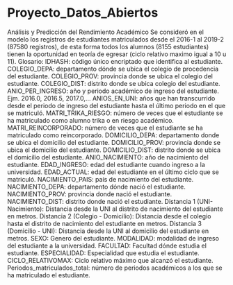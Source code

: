 # Proyecto_Datos_Abiertos
Análisis y Predicción del Rendimiento Académico
Se consideró en el modelo los registros de estudiantes matriculados desde el 2016-1 al 2019-2 (87580 registros), de esta forma todos los alumnos (8155 estudiantes) tienen la oportunidad en teoría de egresar (ciclo relativo maximo igual a 10 u 11).
Glosario:
IDHASH: código único encriptado que identifica al estudiante.
COLEGIO_DEPA: departamento dónde se ubica el colegio de procedencia del estudiante.
COLEGIO_PROV: provincia donde se ubica el colegio del estudiante.
COLEGIO_DIST: distrito donde se ubica colegio del estudiante.
ANIO_PER_INGRESO: año y periodo académico de ingreso del estudiante. Ejm. 2016.0, 2016.5, 2017.0,...
ANIOS_EN_UNI: años que han transcurrido desde el periodo de ingreso del estudiante hasta el último periodo en el que se matriculó.
MATRI_TRIKA_RIESGO: número de veces que el estudiante se ha matriculado como alumno trika o en riesgo académico.
MATRI_REINCORPORADO: número de veces que el estudiante se ha matriculado como reincorporado.
DOMICILIO_DEPA: departamento donde se ubica el domicilio del estudiante.
DOMICILIO_PROV: provincia donde se ubica el domicilio del estudiante.
DOMICILIO_DIST: distrito donde se ubica el domicilio del estudiante.
ANIO_NACIMIENTO: año de nacimiento del estudiante.
EDAD_INGRESO: edad del estudiante cuando ingreso a la universidad.
EDAD_ACTUAL: edad del estudiante en el último ciclo que se matriculó.
NACIMIENTO_PAIS: país de nacimiento del estudiante.
NACIMIENTO_DEPA: departamento dónde nació el estudiante.
NACIMIENTO_PROV: provincia donde nació el estudiante.
NACIMIENTO_DIST: distrito donde nació el estudiante.
Distancia 1 (UNI-Nacimiento): Distancia desde la UNI al distrito de nacimiento del estudiante en metros.
Distancia 2 (Colegio -  Domicilio): Distancia desde el colegio hasta el distrito de nacimiento del estudiante en metros.
Distancia 3 (Domicilio - UNI): Distancia desde la UNI al domicilio del estudiante en metros.
SEXO: Genero del estudiante.
MODALIDAD: modalidad de ingreso del estudiante a la universidad.
FACULTAD: Facultad dónde estudia el estudiante.
ESPECIALIDAD: Especialidad que estudia el estudiante.
CICLO_RELATIVOMAX: Ciclo relativo máximo que alcanzó el estudiante.
Periodos_matriculados_total: número de periodos académicos a los que se ha matriculado el estudiante.
